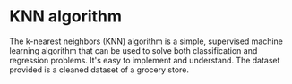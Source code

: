 # KNN algorithm
The k-nearest neighbors (KNN) algorithm is a simple, supervised machine learning algorithm that can be used to solve both classification and regression problems. 
It's easy to implement and understand.
The dataset provided is a cleaned dataset of a grocery store.
